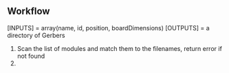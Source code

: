 ## Workflow

[INPUTS] = array(name, id, position, boardDimensions)
[OUTPUTS] = a directory of Gerbers

1. Scan the list of modules and match them to the filenames, return error if not found
2. 

